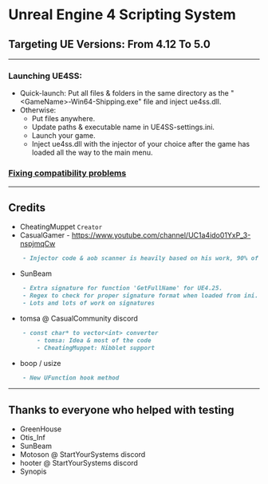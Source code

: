 # Unreal Engine 4 Scripting System

## Targeting UE Versions: From 4.12 To 5.0

---

### Launching UE4SS:

- Quick-launch: Put all files & folders in the same directory as the "\<GameName>-Win64-Shipping.exe" file and inject ue4ss.dll.
- Otherwise:
    - Put files anywhere.
    - Update paths & executable name in UE4SS-settings.ini.
    - Launch your game.
    - Inject ue4ss.dll with the injector of your choice after the game has loaded all the way to the main menu.

### [Fixing compatibility problems](https://github.com/UE4SS/UE4SS/blob/master/Guides/FixingBrokenAOBs.md)

---

## Credits

- CheatingMuppet `Creator`
- CasualGamer - https://www.youtube.com/channel/UC1a4ido01YxP_3-nspjmqCw
```md
	- Injector code & aob scanner is heavily based on his work, 90% of that code is his.
```
- SunBeam
```md
	- Extra signature for function 'GetFullName' for UE4.25.
	- Regex to check for proper signature format when loaded from ini.
	- Lots and lots of work on signatures
```
- tomsa @ CasualCommunity discord
```md
	- const char* to vector<int> converter
		- tomsa: Idea & most of the code
		- CheatingMuppet: Nibblet support
```
- boop / usize
```md
    - New UFunction hook method
```
---

## Thanks to everyone who helped with testing

- GreenHouse
- Otis_Inf
- SunBeam
- Motoson @ StartYourSystems discord
- hooter @ StartYourSystems discord
- Synopis